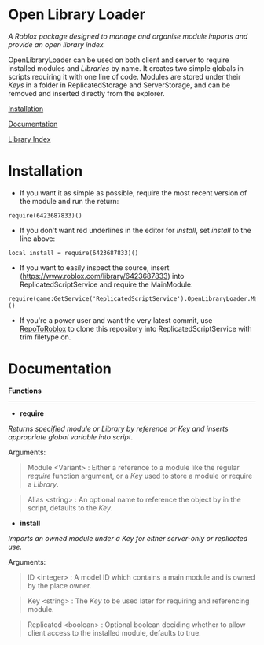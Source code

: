 # Open Library Loader

*A Roblox package designed to manage and organise module imports and provide an open library index.*

OpenLibraryLoader can be used on both client and server to require installed modules and *Libraries* by name. It creates two simple globals in scripts requiring it with one line of code. Modules are stored under their *Keys* in a folder in ReplicatedStorage and ServerStorage, and can be removed and inserted directly from the explorer.

[Installation](https://github.com/BlevinsWasTaken/openlibraryloader/blob/main/README.md#Installation)

[Documentation](https://github.com/BlevinsWasTaken/openlibraryloader/blob/main/README.md#Documentation)

[Library Index](https://github.com/BlevinsWasTaken/openlibraryloader/blob/main/LibraryIndex.lua)

# Installation

- If you want it as simple as possible, require the most recent version of the module and run the return:
```
require(6423687833)()
```

- If you don't want red underlines in the editor for *install*, set *install* to the line above:
```
local install = require(6423687833)()
```

- If you want to easily inspect the source, insert (https://www.roblox.com/library/6423687833) into ReplicatedScriptService and require the MainModule:
```
require(game:GetService('ReplicatedScriptService').OpenLibraryLoader.MainModule)()
```

- If you're a power user and want the very latest commit, use [RepoToRoblox](https://devforum.roblox.com/t/1000272) to clone this repository into ReplicatedScriptService with trim filetype on.

# Documentation

**Functions**

---

- **require**

*Returns specified module or Library by reference or Key and inserts appropriate global variable into script.*

Arguments:

>Module \<Variant> : Either a reference to a module like the regular *require* function argument, or a *Key* used to store a module or require a *Library*.

>Alias \<string> : An optional name to reference the object by in the script, defaults to the *Key*.


- **install**

*Imports an owned module under a Key for either server-only or replicated use.*

Arguments:

>ID \<integer> : A model ID which contains a main module and is owned by the place owner.

>Key \<string> : The *Key* to be used later for requiring and referencing module.

>Replicated \<boolean> : Optional boolean deciding whether to allow client access to the installed module, defaults to true.
